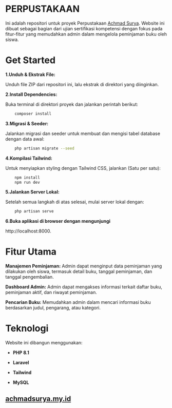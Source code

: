 
# PERPUSTAKAAN
Ini adalah repositori untuk proyek Perpustakaan [Achmad Surya](https://achmadsurya.my.id). Website ini dibuat sebagai bagian dari ujian sertifikasi kompetensi dengan fokus pada fitur-fitur yang memudahkan admin dalam mengelola peminjaman buku oleh siswa.

# Get Started

**1.Unduh & Ekstrak File:** 

Unduh file ZIP dari repositori ini, lalu ekstrak di direktori yang diinginkan.

**2.Install Dependencies:**

Buka terminal di direktori proyek dan jalankan perintah berikut:

```bash
    composer install
```

**3.Migrasi & Seeder:**

Jalankan migrasi dan seeder untuk membuat dan mengisi tabel database dengan data awal:

```bash
    php artisan migrate --seed
```

**4.Kompilasi Tailwind:**

Untuk menyiapkan styling dengan Tailwind CSS, jalankan (Satu per satu):

```bash
    npm install
    npm run dev
```

**5.Jalankan Server Lokal:**

Setelah semua langkah di atas selesai, mulai server lokal dengan:

```bash
    php artisan serve
```

**6.Buka aplikasi di browser dengan mengunjungi**

http://localhost:8000.

# Fitur Utama
**Manajemen Peminjaman:** Admin dapat menginput data peminjaman yang dilakukan oleh siswa, termasuk detail buku, tanggal peminjaman, dan tanggal pengembalian.

**Dashboard Admin:** Admin dapat mengakses informasi terkait daftar buku, peminjaman aktif, dan riwayat peminjaman.

**Pencarian Buku:** Memudahkan admin dalam mencari informasi buku berdasarkan judul, pengarang, atau kategori.

# Teknologi
Website ini dibangun menggunakan:

- **PHP 8.1**

- **Laravel**

- **Tailwind**

- **MySQL**

## [achmadsurya.my.id](https://achmadsurya.my.id)






